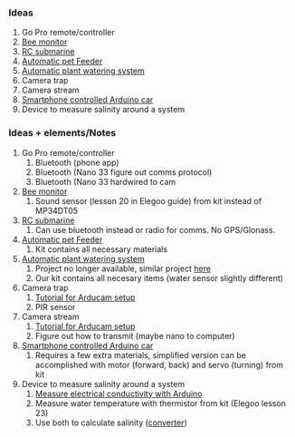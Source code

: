 ### Ideas

1. Go Pro remote/controller
2. [Bee monitor](https://create.arduino.cc/projecthub/delfin-ki/beemonitor-96f5d7?ref=platform&ref_id=424_trending___&offset=6)
3. [RC submarine](https://create.arduino.cc/projecthub/issaom/rc-submarine-9ad0ce?ref=search&ref_id=submarine&offset=0)
4. [Automatic pet Feeder](https://create.arduino.cc/projecthub/circuito-io-team/iot-pet-feeder-10a4f3?ref=platform&ref_id=424_trending___&offset=70)
5. [Automatic plant watering system](https://create.arduino.cc/projecthub/neetithakur/automatic-plant-watering-system-usin[…]no-uno-8764ba?ref=platform&ref_id=424_trending___&offset=127)
6. Camera trap
7. Camera stream
8. [Smartphone controlled Arduino car](https://create.arduino.cc/projecthub/andriy-baranov/smartphone-controlled-arduino-4wd-robot-car-14d239?ref=platform&ref_id=424_trending___&offset=92)
9. Device to measure salinity around a system


### Ideas + elements/Notes

1. Go Pro remote/controller
    1. Bluetooth (phone app)
    2. Bluetooth (Nano 33 figure out comms protocol)
    3. Bluetooth (Nano 33 hardwired to cam
3. [Bee monitor](https://create.arduino.cc/projecthub/delfin-ki/beemonitor-96f5d7?ref=platform&ref_id=424_trending___&offset=6)
    1. Sound sensor (lesson 20 in Elegoo guide) from kit instead of MP34DT05
5. [RC submarine](https://create.arduino.cc/projecthub/issaom/rc-submarine-9ad0ce?ref=search&ref_id=submarine&offset=0)
    1. Can use bluetooth instead or radio for comms. No GPS/Glonass.
7. [Automatic pet Feeder](https://create.arduino.cc/projecthub/circuito-io-team/iot-pet-feeder-10a4f3?ref=platform&ref_id=424_trending___&offset=70)
    1. Kit contains all necessary materials
9. [Automatic plant watering system](https://create.arduino.cc/projecthub/neetithakur/automatic-plant-watering-system-usin[…]no-uno-8764ba?ref=platform&ref_id=424_trending___&offset=127)
    1. Project no longer available, similar project [here](https://create.arduino.cc/projecthub/Niko123/plant-watering-system-006912?ref=search&ref_id=plant%20watering&offset=1)
    2. Our kit contains all necesary items (water sensor slightly different)
11. Camera trap
    1. [Tutorial for Arducam setup](https://www.youtube.com/watch?v=hybQpjwJ4aA&t=363s)
    2. PIR sensor
13. Camera stream
    1. [Tutorial for Arducam setup](https://www.youtube.com/watch?v=hybQpjwJ4aA&t=363s)
    2. Figure out how to transmit (maybe nano to computer)
15. [Smartphone controlled Arduino car](https://create.arduino.cc/projecthub/andriy-baranov/smartphone-controlled-arduino-4wd-robot-car-14d239?ref=platform&ref_id=424_trending___&offset=92)
    1. Requires a few extra materials, simplified version can be accomplished with motor (forward, back) and servo (turning) from kit
17. Device to measure salinity around a system
    1. [Measure electrical conductivity with Arduino](https://create.arduino.cc/projecthub/mircemk/arduino-electrical-conductivity-ec-ppm-tds-meter-c48201)
    2. Measure water temperature with thermistor from kit (Elegoo lesson 23)
    3. Use both to calculate salinity ([converter](http://www.fivecreeks.org/monitor/sal.shtml))

